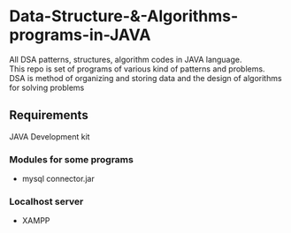 # Data-Structure-&amp;-Algorithms-programs-in-JAVA
All DSA patterns, structures, algorithm codes in JAVA language. <br>This repo is set of programs of various kind of patterns and problems. <br>DSA is method of organizing and storing data and the design of algorithms for solving problems

## Requirements
JAVA Development kit 

### Modules for some programs
- mysql connector.jar

### Localhost server
- XAMPP
